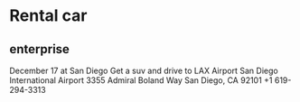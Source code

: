 # Rental car

## enterprise

December 17 at San Diego
Get a suv and drive to LAX Airport
San Diego International Airport
3355 Admiral Boland Way
San Diego, CA 92101
+1 619-294-3313
